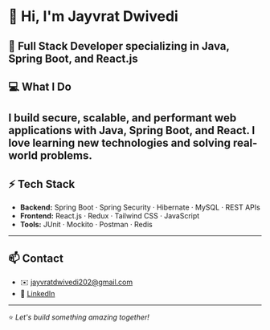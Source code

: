 # 👋 Hi, I'm Jayvrat Dwivedi

## 🚀 Full Stack Developer specializing in Java, Spring Boot, and React.js

## 💻 What I Do

## I build secure, scalable, and performant web applications with Java, Spring Boot, and React. I love learning new technologies and solving real-world problems.

## ⚡ Tech Stack

- **Backend:** Spring Boot · Spring Security · Hibernate · MySQL · REST APIs
- **Frontend:** React.js · Redux · Tailwind CSS · JavaScript
- **Tools:** JUnit · Mockito · Postman · Redis

---

## 📫 Contact

- ✉️ jayvratdwivedi202@gmail.com
- 💼 [LinkedIn](https://linkedin.com/in/jayvrat-dwivedi-a43946258)

---

⭐ _Let's build something amazing together!_
